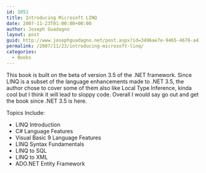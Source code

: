 ```yaml
---
id: 1051
title: Introducing Microsoft LINQ
date: 2007-11-23T01:00:00+00:00
author: Joseph Guadagno
layout: post
guid: http://www.josephguadagno.net/post.aspx?id=3496ae7e-9465-4678-a41c-a82be1e75eff
permalink: /2007/11/23/introducing-microsoft-linq/
categories:
  - Books
---
```

This book is built on the beta of version 3.5 of the .NET framework.  Since LINQ is a subset of the language enhancements made to 
.NET 3.5, the author chose to cover some of them also like Local Type Inference, kinda cool but I think it will lead to sloppy code.
Overall I would say go out and get the book since .NET 3.5 is here.

Topics Include:
<ul>
<li>LINQ Introduction</li>
<li>C# Language Features</li>
<li>Visual Basic 9 Language Features</li>
<li>LINQ Syntax Fundamentals</li>
<li>LINQ to SQL</li>
<li>LINQ to XML</li>
<li>ADO.NET Entity Framework</li>
</ul>